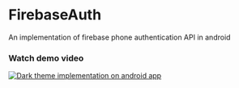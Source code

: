 # FirebaseAuth
An implementation of firebase phone authentication API in android

### Watch demo video
[![Dark theme implementation on android app](https://img.youtube.com/vi/78icN7INrWU/0.jpg)](https://www.youtube.com/watch?v=78icN7INrWU)
